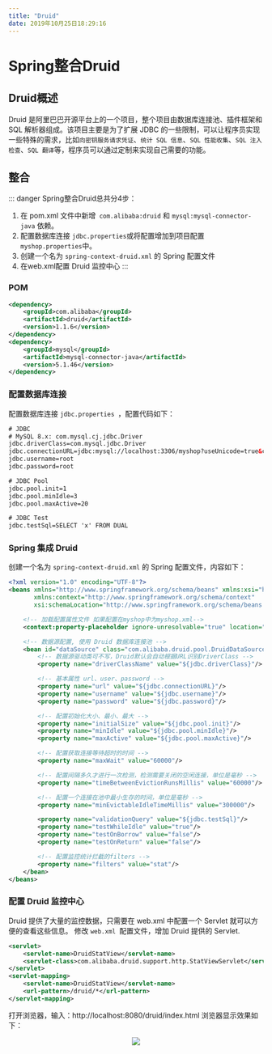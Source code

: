 ```yaml
---
title: "Druid"
date: 2019年10月25日18:29:16
---
```


# Spring整合Druid
## Druid概述
Druid 是阿里巴巴开源平台上的一个项目，整个项目由数据库连接池、插件框架和 SQL 解析器组成。该项目主要是为了扩展 JDBC 的一些限制，可以让程序员实现一些特殊的需求，比如`向密钥服务请求凭证`、`统计 SQL 信息`、`SQL 性能收集`、`SQL 注入检查`、`SQL 翻译`等，程序员可以通过定制来实现自己需要的功能。

## 整合
::: danger Spring整合Druid总共分4步：
1. 在 pom.xml 文件中新增` com.alibaba:druid` 和 `mysql:mysql-connector-java` 依赖。
2. 配置数据库连接 `jdbc.properties`或将配置增加到项目配置`myshop.properties`中。
3. 创建一个名为 `spring-context-druid.xml` 的 Spring 配置文件
4. 在web.xml配置 Druid 监控中心
:::

### POM

```xml
<dependency>
    <groupId>com.alibaba</groupId>
    <artifactId>druid</artifactId>
    <version>1.1.6</version>
</dependency>
<dependency>
    <groupId>mysql</groupId>
    <artifactId>mysql-connector-java</artifactId>
    <version>5.1.46</version>
</dependency>
```

### 配置数据库连接
配置数据库连接 `jdbc.properties `，配置代码如下：
```xml
# JDBC
# MySQL 8.x: com.mysql.cj.jdbc.Driver
jdbc.driverClass=com.mysql.jdbc.Driver
jdbc.connectionURL=jdbc:mysql://localhost:3306/myshop?useUnicode=true&characterEncoding=utf-8&useSSL=false
jdbc.username=root
jdbc.password=root

# JDBC Pool
jdbc.pool.init=1
jdbc.pool.minIdle=3
jdbc.pool.maxActive=20

# JDBC Test
jdbc.testSql=SELECT 'x' FROM DUAL
```

### Spring 集成 Druid
创建一个名为 `spring-context-druid.xml` 的 Spring 配置文件，内容如下：
```xml
<?xml version="1.0" encoding="UTF-8"?>
<beans xmlns="http://www.springframework.org/schema/beans" xmlns:xsi="http://www.w3.org/2001/XMLSchema-instance"
       xmlns:context="http://www.springframework.org/schema/context"
       xsi:schemaLocation="http://www.springframework.org/schema/beans http://www.springframework.org/schema/beans/spring-beans.xsd http://www.springframework.org/schema/context http://www.springframework.org/schema/context/spring-context.xsd">

    <!-- 加载配置属性文件 如果配置在myshop中为myshop.xml-->
    <context:property-placeholder ignore-unresolvable="true" location="classpath:myshop.properties"/>

    <!-- 数据源配置, 使用 Druid 数据库连接池 -->
    <bean id="dataSource" class="com.alibaba.druid.pool.DruidDataSource" init-method="init" destroy-method="close">
        <!-- 数据源驱动类可不写，Druid默认会自动根据URL识别DriverClass -->
        <property name="driverClassName" value="${jdbc.driverClass}"/>

        <!-- 基本属性 url、user、password -->
        <property name="url" value="${jdbc.connectionURL}"/>
        <property name="username" value="${jdbc.username}"/>
        <property name="password" value="${jdbc.password}"/>

        <!-- 配置初始化大小、最小、最大 -->
        <property name="initialSize" value="${jdbc.pool.init}"/>
        <property name="minIdle" value="${jdbc.pool.minIdle}"/>
        <property name="maxActive" value="${jdbc.pool.maxActive}"/>

        <!-- 配置获取连接等待超时的时间 -->
        <property name="maxWait" value="60000"/>

        <!-- 配置间隔多久才进行一次检测，检测需要关闭的空闲连接，单位是毫秒 -->
        <property name="timeBetweenEvictionRunsMillis" value="60000"/>

        <!-- 配置一个连接在池中最小生存的时间，单位是毫秒 -->
        <property name="minEvictableIdleTimeMillis" value="300000"/>

        <property name="validationQuery" value="${jdbc.testSql}"/>
        <property name="testWhileIdle" value="true"/>
        <property name="testOnBorrow" value="false"/>
        <property name="testOnReturn" value="false"/>

        <!-- 配置监控统计拦截的filters -->
        <property name="filters" value="stat"/>
    </bean>
</beans>
```

### 配置 Druid 监控中心
Druid 提供了大量的监控数据，只需要在 web.xml 中配置一个 Servlet 就可以方便的查看这些信息。
修改 `web.xml `配置文件，增加 Druid 提供的 Servlet.
```xml
<servlet>
    <servlet-name>DruidStatView</servlet-name>
    <servlet-class>com.alibaba.druid.support.http.StatViewServlet</servlet-class>
</servlet>
<servlet-mapping>
    <servlet-name>DruidStatView</servlet-name>
    <url-pattern>/druid/*</url-pattern>
</servlet-mapping>
```
打开浏览器，输入：http://localhost:8080/druid/index.html 浏览器显示效果如下：

<div align="center">
<img src="http://ww1.sinaimg.cn/large/007Rnr4nly1g8aoxf53k0j30tx0ijwfc.jpg">
</div>
